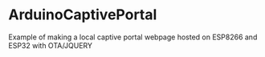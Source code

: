 # ArduinoCaptivePortal
Example of making a local captive portal webpage hosted on ESP8266 and ESP32 with OTA/JQUERY
